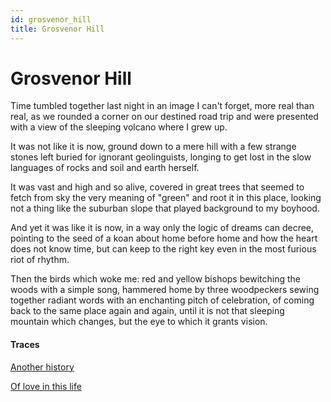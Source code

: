 ```yaml
---
id: grosvenor_hill
title: Grosvenor Hill
---
```


# Grosvenor Hill

Time tumbled together last night
in an image I can't forget,
more real than real, as we rounded
a corner on our destined road trip
and were presented with a view
of the sleeping volcano where I grew up.

It was not like it is now,
ground down to a mere hill
with a few strange stones left buried
for ignorant geolinguists,
longing to get lost in the slow languages
of rocks and soil and earth herself.

It was vast and high and so alive,
covered in great trees that seemed
to fetch from sky the very meaning
of "green" and root it in this place,
looking not a thing like
the suburban slope that played
background to my boyhood.

And yet it was like it is now,
in a way only the logic of dreams
can decree, pointing to the seed
of a koan about home before home
and how the heart does not know time,
but can keep to the right key even
in the most furious riot of rhythm.

Then the birds which woke me:
red and yellow bishops bewitching
the woods with a simple song,
hammered home by three woodpeckers
sewing together radiant words
with an enchanting pitch of celebration,
of coming back to the same place
again and again, until it is not that
sleeping mountain which changes,
but the eye to which it grants vision.

#### Traces

[Another history](https://www.youtube.com/watch?v=WUtAxUQjwB4 "Akala Schools Oxford")

[Of love in this life](https://www.youtube.com/watch?v=Fz4ZOAsjW6g "Growing Up")